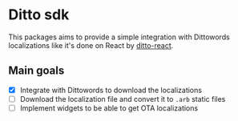 # Ditto sdk

This packages aims to provide a simple integration with Dittowords localizations like it's done on React by [ditto-react](https://www.npmjs.com/package/ditto-react).

## Main goals
- [x] Integrate with Dittowords to download the localizations
- [ ] Download the localization file and convert it to `.arb` static files
- [ ] Implement widgets to be able to get OTA localizations